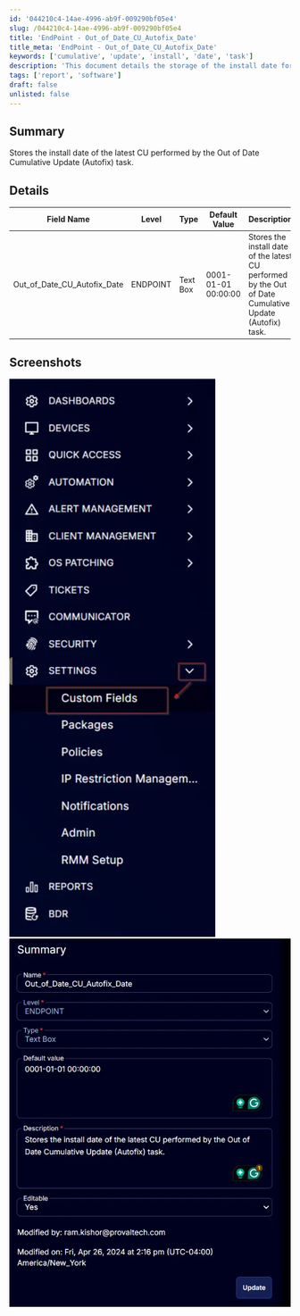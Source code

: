 ```yaml
---
id: '044210c4-14ae-4996-ab9f-009290bf05e4'
slug: /044210c4-14ae-4996-ab9f-009290bf05e4
title: 'EndPoint - Out_of_Date_CU_Autofix_Date'
title_meta: 'EndPoint - Out_of_Date_CU_Autofix_Date'
keywords: ['cumulative', 'update', 'install', 'date', 'task']
description: 'This document details the storage of the install date for the latest cumulative update performed by the Out of Date Cumulative Update (Autofix) task. It includes a table describing the relevant field properties and two screenshots for reference.'
tags: ['report', 'software']
draft: false
unlisted: false
---
```


## Summary

Stores the install date of the latest CU performed by the Out of Date Cumulative Update (Autofix) task.

## Details

| Field Name                      | Level    | Type      | Default Value         | Description                                                                 | Editable |
|---------------------------------|----------|-----------|-----------------------|-----------------------------------------------------------------------------|----------|
| Out_of_Date_CU_Autofix_Date    | ENDPOINT | Text Box  | 0001-01-01 00:00:00  | Stores the install date of the latest CU performed by the Out of Date Cumulative Update (Autofix) task. | Yes      |

## Screenshots

![Screenshot 1](../../../static/img/docs/044210c4-14ae-4996-ab9f-009290bf05e4/image_1_1.webp)  
![Screenshot 2](../../../static/img/docs/044210c4-14ae-4996-ab9f-009290bf05e4/image_2_1.webp)  
